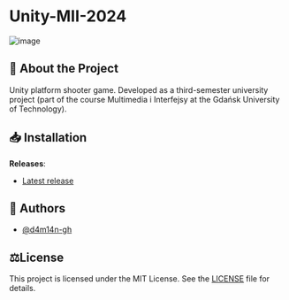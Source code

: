# Unity-MII-2024
![image](https://github.com/user-attachments/assets/95cb3325-cdad-40f0-8615-f97e525ffa3b)


## 📜 About the Project
Unity platform shooter game. Developed as a third-semester university project (part of the course Multimedia i Interfejsy at the Gdańsk University of Technology). 

## 📥 Installation
**Releases**:
- [Latest release](https://github.com/d4m14n-gh/Unity-MII-2024/releases/latest)

## 👥 Authors
- [@d4m14n-gh](https://github.com/d4m14n-gh)


## ⚖️License
This project is licensed under the MIT License. See the [LICENSE](LICENSE) file for details.

